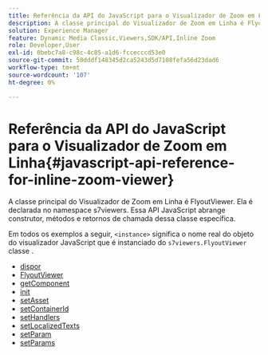 ```yaml
---
title: Referência da API do JavaScript para o Visualizador de Zoom em Linha
description: A classe principal do Visualizador de Zoom em Linha é FlyoutViewer. Ela é declarada no namespace s7viewers. Essa API JavaScript abrange construtor, métodos e retornos de chamada dessa classe específica.
solution: Experience Manager
feature: Dynamic Media Classic,Viewers,SDK/API,Inline Zoom
role: Developer,User
exl-id: 0bebc7a8-c98c-4c85-a1d6-fccecccd53e0
source-git-commit: 50dddf148345d2ca5243d5d7108fefa56d23dad6
workflow-type: tm+mt
source-wordcount: '107'
ht-degree: 0%

---
```


# Referência da API do JavaScript para o Visualizador de Zoom em Linha{#javascript-api-reference-for-inline-zoom-viewer}

A classe principal do Visualizador de Zoom em Linha é FlyoutViewer. Ela é declarada no namespace s7viewers. Essa API JavaScript abrange construtor, métodos e retornos de chamada dessa classe específica.

Em todos os exemplos a seguir, `<instance>` significa o nome real do objeto do visualizador JavaScript que é instanciado do `s7viewers.FlyoutViewer` classe .

* [dispor](r-html5-inlinezoom-viewer-javascriptapiref-dispose.md)
* [FlyoutViewer](r-html5-inlinezoom-viewer-javascriptapiref-inlinezoomviewer.md)
* [getComponent](r-html5-inlinezoom-viewer-javascriptapiref-getcomponent.md)
* [init](r-html5-inlinezoom-viewer-javascriptapiref-init.md)
* [setAsset](r-html5-inlinezoom-viewer-javascriptapiref-setasset.md)
* [setContainerId](r-html5-inlinezoom-viewer-javascriptapiref-.setcontainerid.md)
* [setHandlers](r-html5-inlinezoom-viewer-javascriptapiref-sethandlers.md)
* [setLocalizedTexts](r-html5-inlinezoom-viewer-javascriptapiref-setlocalizedtexts.md)
* [setParam](r-html5-inlinezoom-viewer-javascriptapiref-setparam.md)
* [setParams](r-html5-inlinezoom-viewer-javascriptapiref-setparams.md)
